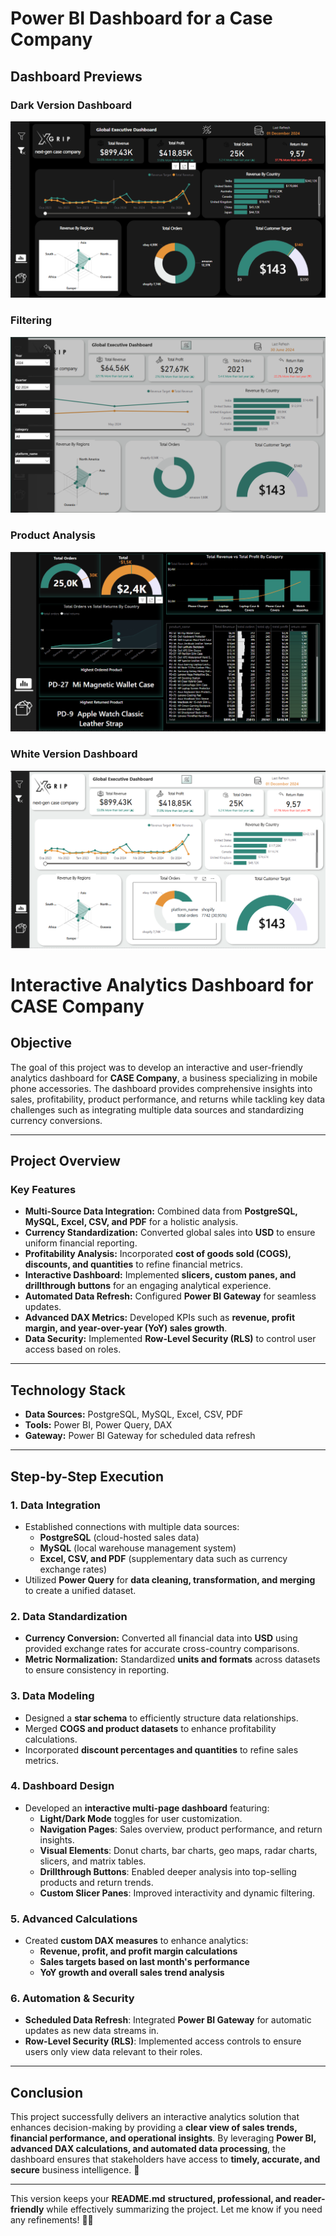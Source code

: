 # Power BI Dashboard for a Case Company
## Dashboard Previews

### Dark Version Dashboard
![Dark_Version_Dashboard](images/Dark_Version_Dashboard.png)

### Filtering
![Filtering](images/Filtering.png)

### Product Analysis
![Product_Analysis](images/Product_Analysis.png)

### White Version Dashboard
![White_Version_Dashboard](images/White_Version_Dashboard.png)



# **Interactive Analytics Dashboard for CASE Company**

## **Objective**  
The goal of this project was to develop an interactive and user-friendly analytics dashboard for **CASE Company**, a business specializing in mobile phone accessories. The dashboard provides comprehensive insights into sales, profitability, product performance, and returns while tackling key data challenges such as integrating multiple data sources and standardizing currency conversions.  

---

## **Project Overview**  

### **Key Features**  
- **Multi-Source Data Integration:** Combined data from **PostgreSQL, MySQL, Excel, CSV, and PDF** for a holistic analysis.  
- **Currency Standardization:** Converted global sales into **USD** to ensure uniform financial reporting.  
- **Profitability Analysis:** Incorporated **cost of goods sold (COGS), discounts, and quantities** to refine financial metrics.  
- **Interactive Dashboard:** Implemented **slicers, custom panes, and drillthrough buttons** for an engaging analytical experience.  
- **Automated Data Refresh:** Configured **Power BI Gateway** for seamless updates.  
- **Advanced DAX Metrics:** Developed KPIs such as **revenue, profit margin, and year-over-year (YoY) sales growth**.  
- **Data Security:** Implemented **Row-Level Security (RLS)** to control user access based on roles.  

---

## **Technology Stack**  

- **Data Sources:** PostgreSQL, MySQL, Excel, CSV, PDF  
- **Tools:** Power BI, Power Query, DAX  
- **Gateway:** Power BI Gateway for scheduled data refresh  

---

## **Step-by-Step Execution**  

### **1. Data Integration**  
- Established connections with multiple data sources:  
  - **PostgreSQL** (cloud-hosted sales data)  
  - **MySQL** (local warehouse management system)  
  - **Excel, CSV, and PDF** (supplementary data such as currency exchange rates)  
- Utilized **Power Query** for **data cleaning, transformation, and merging** to create a unified dataset.  

### **2. Data Standardization**  
- **Currency Conversion:** Converted all financial data into **USD** using provided exchange rates for accurate cross-country comparisons.  
- **Metric Normalization:** Standardized **units and formats** across datasets to ensure consistency in reporting.  

### **3. Data Modeling**  
- Designed a **star schema** to efficiently structure data relationships.  
- Merged **COGS and product datasets** to enhance profitability calculations.  
- Incorporated **discount percentages and quantities** to refine sales metrics.  

### **4. Dashboard Design**  
- Developed an **interactive multi-page dashboard** featuring:  
  - **Light/Dark Mode** toggles for user customization.  
  - **Navigation Pages**: Sales overview, product performance, and return insights.  
  - **Visual Elements**: Donut charts, bar charts, geo maps, radar charts, slicers, and matrix tables.  
  - **Drillthrough Buttons**: Enabled deeper analysis into top-selling products and return trends.  
  - **Custom Slicer Panes**: Improved interactivity and dynamic filtering.  

### **5. Advanced Calculations**  
- Created **custom DAX measures** to enhance analytics:  
  - **Revenue, profit, and profit margin calculations**  
  - **Sales targets based on last month's performance**  
  - **YoY growth and overall sales trend analysis**  

### **6. Automation & Security**  
- **Scheduled Data Refresh**: Integrated **Power BI Gateway** for automatic updates as new data streams in.  
- **Row-Level Security (RLS)**: Implemented access controls to ensure users only view data relevant to their roles.  

---

## **Conclusion**  
This project successfully delivers an interactive analytics solution that enhances decision-making by providing a **clear view of sales trends, financial performance, and operational insights**. By leveraging **Power BI, advanced DAX calculations, and automated data processing**, the dashboard ensures that stakeholders have access to **timely, accurate, and secure** business intelligence. 🚀  

---

This version keeps your **README.md** **structured, professional, and reader-friendly** while effectively summarizing the project. Let me know if you need any refinements! 🚀😊  
